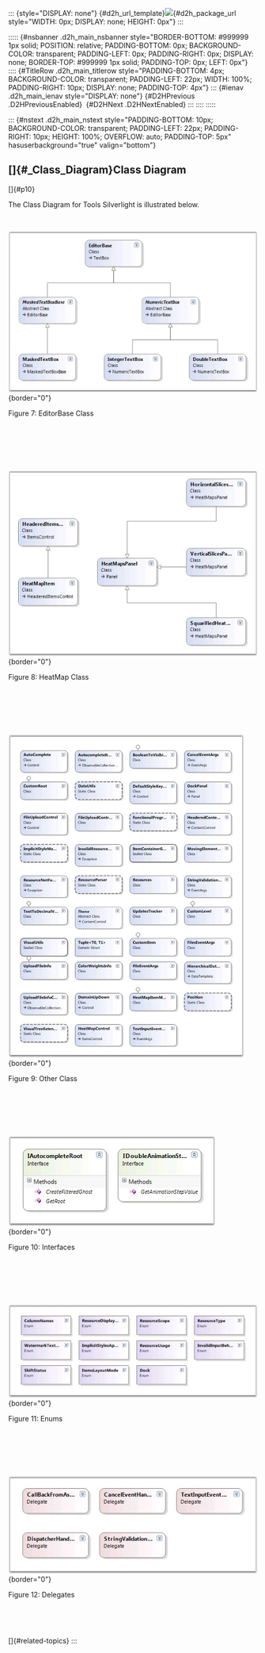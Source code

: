 ::: {style="DISPLAY: none"}
[](ms-xhelp:///?Id=d2h_url_template){#d2h_url_template}![](!package_url!){#d2h_package_url style="WIDTH: 0px; DISPLAY: none; HEIGHT: 0px"}
:::

::::: {#nsbanner .d2h_main_nsbanner style="BORDER-BOTTOM: #999999 1px solid; POSITION: relative; PADDING-BOTTOM: 0px; BACKGROUND-COLOR: transparent; PADDING-LEFT: 0px; PADDING-RIGHT: 0px; DISPLAY: none; BORDER-TOP: #999999 1px solid; PADDING-TOP: 0px; LEFT: 0px"}
:::: {#TitleRow .d2h_main_titlerow style="PADDING-BOTTOM: 4px; BACKGROUND-COLOR: transparent; PADDING-LEFT: 22px; WIDTH: 100%; PADDING-RIGHT: 10px; DISPLAY: none; PADDING-TOP: 4px"}
::: {#ienav .d2h_main_ienav style="DISPLAY: none"}
[](ms-xhelp:///?Id=2c5299a0-5fec-4382-9428-42a3d02cb086){#D2HPrevious .D2HPreviousEnabled}  [](ms-xhelp:///?Id=a3d14a2b-cb4a-4a88-b4ba-09e65401f5fc){#D2HNext .D2HNextEnabled}
:::
::::
:::::

::: {#nstext .d2h_main_nstext style="PADDING-BOTTOM: 10px; BACKGROUND-COLOR: transparent; PADDING-LEFT: 22px; PADDING-RIGHT: 10px; HEIGHT: 100%; OVERFLOW: auto; PADDING-TOP: 5px" hasuserbackground="true" valign="bottom"}
## []{#_Class_Diagram}Class Diagram

[]{#p10} 

The Class Diagram for Tools Silverlight is illustrated below.

 

![](../ImagesExt/image261_14.jpg){border="0"}

Figure 7: EditorBase Class

 

 

 

![](../ImagesExt/image261_15.jpg){border="0"}

Figure 8: HeatMap Class

 

 

 

![](../ImagesExt/image261_16.jpg){border="0"}

Figure 9: Other Class

 

 

 

![](../ImagesExt/image261_17.jpg){border="0"}

Figure 10: Interfaces

 

 

 

![](../ImagesExt/image261_18.jpg){border="0"}

Figure 11: Enums

 

 

 

![](../ImagesExt/image261_19.jpg){border="0"}

Figure 12: Delegates

 

 

[]{#related-topics}
:::
